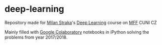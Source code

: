 # deep-learning

Repository made for [Milan Straka](https://github.com/foxik)'s [Deep Learning](https://github.com/ufal/npfl114) course on [MFF](mff.cuni.cz) CUNI CZ

Mainly filled with [Google Colaboratory](https://colab.research.google.com) notebooks in iPython solving the problems from year 2017/2018.
